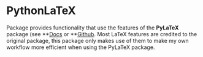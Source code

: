 # PythonLaTeX

Package provides functionality that use the features of the **PyLaTeX** package (see **[Docs](https://jeltef.github.io/PyLaTeX/current/index.html) or **[Github](https://github.com/JelteF/PyLaTeX). Most LaTeX features are credited to the original package, this package only makes use of them to make my own workflow more efficient when using the PyLaTeX package.